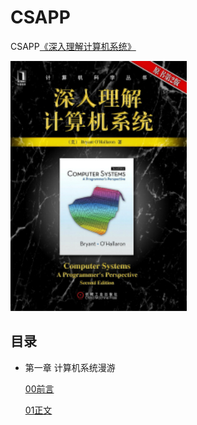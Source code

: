 # CSAPP 

CSAPP[《深入理解计算机系统》](https://book.douban.com/subject/5333562/)

![](./img/封面.jpg)


## 目录

- 第一章 计算机系统漫游

    [00前言](./notes/chapter-01/00前言.md)
    
    [01正文](./notes/chapter-01/01正文.md)